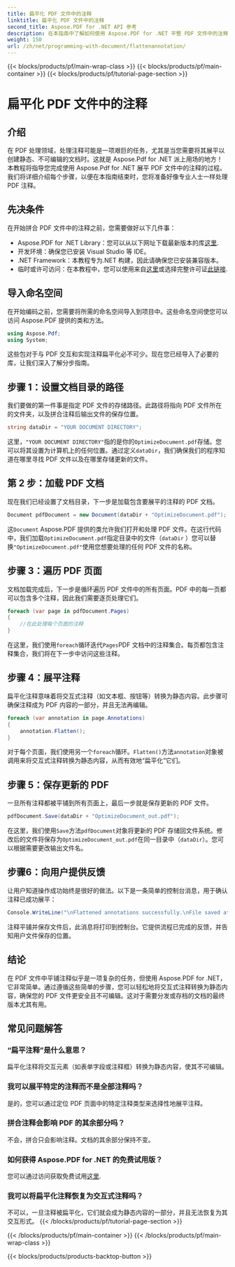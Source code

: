 ```yaml
---
title: 扁平化 PDF 文件中的注释
linktitle: 扁平化 PDF 文件中的注释
second_title: Aspose.PDF for .NET API 参考
description: 在本指南中了解如何使用 Aspose.PDF for .NET 平整 PDF 文件中的注释。使用我们的详细教程简化您的 PDF 管理流程。
weight: 150
url: /zh/net/programming-with-document/flattenannotation/
---
```


{{< blocks/products/pf/main-wrap-class >}}
{{< blocks/products/pf/main-container >}}
{{< blocks/products/pf/tutorial-page-section >}}

# 扁平化 PDF 文件中的注释

## 介绍

在 PDF 处理领域，处理注释可能是一项艰巨的任务，尤其是当您需要将其展平以创建静态、不可编辑的文档时。这就是 Aspose.Pdf for .NET 派上用场的地方！本教程将指导您完成使用 Aspose.Pdf for .NET 展平 PDF 文件中的注释的过程。我们将详细介绍每个步骤，以便在本指南结束时，您将准备好像专业人士一样处理 PDF 注释。

## 先决条件

在开始拼合 PDF 文件中的注释之前，您需要做好以下几件事：

-  Aspose.PDF for .NET Library：您可以从以下网址下载最新版本的库[这里](https://releases.aspose.com/pdf/net/).
- 开发环境：确保您已安装 Visual Studio 等 IDE。
- .NET Framework：本教程专为.NET 构建，因此请确保您已安装兼容版本。
- 临时或许可访问：在本教程中，您可以使用来自[这里](https://purchase.aspose.com/temporary-license/)或选择完整许可证[此链接](https://purchase.aspose.com/buy).

## 导入命名空间

在开始编码之前，您需要将所需的命名空间导入到项目中。这些命名空间使您可以访问 Aspose.PDF 提供的类和方法。

```csharp
using Aspose.Pdf;
using System;
```

这些包对于与 PDF 交互和实现注释扁平化必不可少。现在您已经导入了必要的库，让我们深入了解分步指南。

## 步骤 1：设置文档目录的路径

我们要做的第一件事是指定 PDF 文件的存储路径。此路径将指向 PDF 文件所在的文件夹，以及拼合注释后输出文件的保存位置。

```csharp
string dataDir = "YOUR DOCUMENT DIRECTORY";
```

这里，`"YOUR DOCUMENT DIRECTORY"`指的是你的`OptimizeDocument.pdf`存储。您可以将其设置为计算机上的任何位置。通过定义`dataDir`，我们确保我们的程序知道在哪里寻找 PDF 文件以及在哪里存储更新的文件。 

## 第 2 步：加载 PDF 文档

现在我们已经设置了文档目录，下一步是加载包含要展平的注释的 PDF 文档。

```csharp
Document pdfDocument = new Document(dataDir + "OptimizeDocument.pdf");
```

这`Document` Aspose.PDF 提供的类允许我们打开和处理 PDF 文件。在这行代码中，我们加载`OptimizeDocument.pdf`指定目录中的文件（`dataDir` ）您可以替换`"OptimizeDocument.pdf"`使用您想要处理的任何 PDF 文件的名称。

## 步骤 3：遍历 PDF 页面

文档加载完成后，下一步是循环遍历 PDF 文件中的所有页面。PDF 中的每一页都可以包含多个注释，因此我们需要逐页处理它们。

```csharp
foreach (var page in pdfDocument.Pages)
{
    //在此处理每个页面的注释
}
```

在这里，我们使用`foreach`循环迭代`Pages`PDF 文档中的注释集合。每页都包含注释集合，我们将在下一步中访问这些注释。

## 步骤 4：展平注释

扁平化注释意味着将交互式注释（如文本框、按钮等）转换为静态内容。此步骤可确保注释成为 PDF 内容的一部分，并且无法再编辑。

```csharp
foreach (var annotation in page.Annotations)
{
    annotation.Flatten();
}
```

对于每个页面，我们使用另一个`foreach`循环。`Flatten()`方法`annotation`对象被调用来将交互式注释转换为静态内容，从而有效地“扁平化”它们。

## 步骤 5：保存更新的 PDF

一旦所有注释都被平铺到所有页面上，最后一步就是保存更新的 PDF 文件。

```csharp
pdfDocument.Save(dataDir + "OptimizeDocument_out.pdf");
```

在这里，我们使用`Save`方法`pdfDocument`对象将更新的 PDF 存储回文件系统。修改后的文件将保存为`OptimizeDocument_out.pdf`在同一目录中（`dataDir`）。您可以根据需要更改输出文件名。

## 步骤6：向用户提供反馈

让用户知道操作成功始终是很好的做法。以下是一条简单的控制台消息，用于确认注释已成功展平：

```csharp
Console.WriteLine("\nFlattened annotations successfully.\nFile saved at " + dataDir);
```

注释平铺并保存文件后，此消息将打印到控制台。它提供流程已完成的反馈，并告知用户文件保存的位置。

## 结论

在 PDF 文件中平铺注释似乎是一项复杂的任务，但使用 Aspose.PDF for .NET，它非常简单。通过遵循这些简单的步骤，您可以轻松地将交互式注释转换为静态内容，确保您的 PDF 文件更安全且不可编辑。这对于需要分发或存档的文档的最终版本尤其有用。

## 常见问题解答

### “扁平注释”是什么意思？
扁平化注释将交互元素（如表单字段或注释框）转换为静态内容，使其不可编辑。

### 我可以展平特定的注释而不是全部注释吗？
是的，您可以通过定位 PDF 页面中的特定注释类型来选择性地展平注释。

### 拼合注释会影响 PDF 的其余部分吗？
不会，拼合只会影响注释。文档的其余部分保持不变。

### 如何获得 Aspose.PDF for .NET 的免费试用版？
您可以通过访问获取免费试用[这里](https://releases.aspose.com/).

### 我可以将扁平化注释恢复为交互式注释吗？
不可以，一旦注释被扁平化，它们就会成为静态内容的一部分，并且无法恢复为其交互形式。
{{< /blocks/products/pf/tutorial-page-section >}}

{{< /blocks/products/pf/main-container >}}
{{< /blocks/products/pf/main-wrap-class >}}

{{< blocks/products/products-backtop-button >}}
